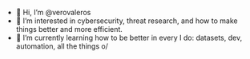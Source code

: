 - 👋 Hi, I’m @verovaleros
- 👀 I’m interested in cybersecurity, threat research, and how to make things better and more efficient.
- 🌱 I’m currently learning how to be better in every I do: datasets, dev, automation, all the things o/ 

<!---
verovaleros/verovaleros is a ✨ special ✨ repository because its `README.md` (this file) appears on your GitHub profile.
You can click the Preview link to take a look at your changes.
--->
